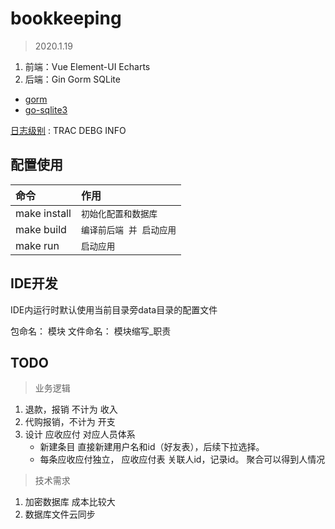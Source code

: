 # bookkeeping
> 2020.1.19 

1. 前端：Vue Element-UI Echarts
1. 后端：Gin Gorm SQLite

- [gorm](gorm.io/zh_CN/)
- [go-sqlite3](https://github.com/mattn/go-sqlite3)

[日志级别](https://github.com/wonderivan/logger) : TRAC DEBG INFO

## 配置使用

| 命令 | 作用 |
|:----|:----|
| make install |`初始化配置和数据库` 
| make build   |`编译前后端 并 启动应用`
| make run     |`启动应用`

## IDE开发

IDE内运行时默认使用当前目录旁data目录的配置文件

包命名： 模块
文件命名： 模块缩写_职责

## TODO
> 业务逻辑

1. 退款，报销 不计为 收入
1. 代购报销，不计为 开支
1. 设计 应收应付 对应人员体系
    - 新建条目 直接新建用户名和id（好友表），后续下拉选择。
    - 每条应收应付独立， 应收应付表 关联人id，记录id。 聚合可以得到人情况

> 技术需求
1. 加密数据库 成本比较大
1. 数据库文件云同步

